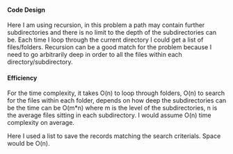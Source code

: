 #### Code Design

Here I am using recursion, in this problem a path may contain further subdirectories and there is no limit to the depth of the subdirectories can be. Each time I loop through the current directory I could get a list of files/folders. Recursion can be a good match for the problem because I need to go arbitrarily deep in order to all the files within each directory/subdirectory.

#### Efficiency

For the time complexity, it takes O(n) to loop through folders, O(n) to search for the files within each folder, depends on how deep the subdirectories can be the time can be O(m\*n) where m is the level of the subdirectories, n is the average files sitting in each subdirectory. I would assume O(n) time complexity on average.

Here I used a list to save the records matching the search criterials. Space would be O(n).
